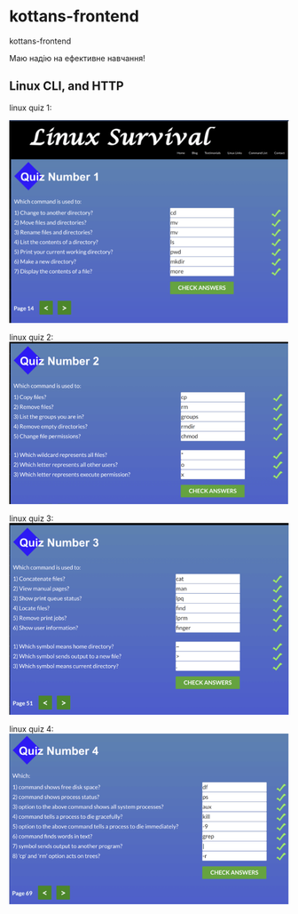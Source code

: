 # kottans-frontend
kottans-frontend 

Маю надію на ефективне навчання!


## Linux CLI, and HTTP
linux quiz 1:

![alt text](https://github.com/GavryshSergii/kottans-frontend/blob/main/task_linux_cli/quiz_1.png "linux quiz 1")

linux quiz 2:
![alt text](https://github.com/GavryshSergii/kottans-frontend/blob/main/task_linux_cli/quiz_2.png "linux quiz 2")

linux quiz 3:
![alt text](https://github.com/GavryshSergii/kottans-frontend/blob/main/task_linux_cli/quiz_3.png "linux quiz 3")

linux quiz 4:
![alt text](https://github.com/GavryshSergii/kottans-frontend/blob/main/task_linux_cli/quiz_4.png "linux quiz 4")
